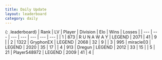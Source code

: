 ```yaml
---
title: Daily Update
layout: leaderboard
category: daily
---
```


{: .leaderboard}
| Rank | LV | Player | Division | Elo | Wins | Losses |
| --- | --- | --- | --- | --- | --- | --- |
| <span data-change="1">1</span> | 873 | <span title="ID: 66144">R U N A W A Y</span> | LEGEND | <span data-change="29">2071</span> | <span data-change="8">41</span> | <span data-change="1">9</span> |
| <span data-change="-1">2</span> | 1322 | <span title="ID: 315148">GryphonEX</span> | LEGEND | <span data-change="2">2068</span> | <span data-change="7">32</span> | <span data-change="3">9</span> |
| <span data-change="5">3</span> | 995 | <span title="ID: 416373">miracle03</span> | LEGEND | <span data-change="58">2020</span> | <span data-change="17">35</span> | <span data-change="7">17</span> |
| <span data-change="0">4</span> | 913 | <span title="ID: 337810">Dregun</span> | LEGEND | <span data-change="7">2012</span> | <span data-change="3">33</span> | <span data-change="2">15</span> |
| <span data-change="300">5</span> | 21 | <span title="ID: 548972">Player548972</span> | LEGEND | <span data-change="427">2009</span> | <span data-change="26">41</span> | <span data-change="3">4</span> |